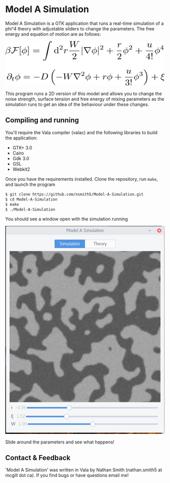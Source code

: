# Model A Simulation

Model A Simulation is a GTK application that runs a real-time simulation of a phi^4 theory with adjustable sliders to change the parameters. The free energy and equation of motion are as follows:

![Model A](./img/math_img.svg)

This program runs a 2D version of this model and allows you to change the noise strength, surface tension and free energy of mixing
parameters as the simulation runs to get an idea of the behaviour under these changes.

## Compiling and running

You'll require the Vala compiler (valac) and the following libraries to build the application:

 - GTK+ 3.0
 - Cairo
 - Gdk 3.0
 - GSL
 - Webkit2

Once you have the requirements installed. Clone the repository, run `make`, and launch the program

```
$ git clone https://github.com/nsmith5/Model-A-Simulation.git
$ cd Model-A-Simulation
$ make
$ ./Model-A-Simulation
```

You should see a window open with the simulation running

![Model A](./img/modela.png)

Slide around the parameters and see what happens!

## Contact & Feedback

'Model A Simulation' was written in Vala by Nathan Smith (nathan.smith5 at mcgill dot ca). If you find bugs or have questions email me!

